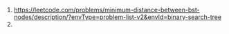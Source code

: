 1. https://leetcode.com/problems/minimum-distance-between-bst-nodes/description/?envType=problem-list-v2&envId=binary-search-tree
2. 